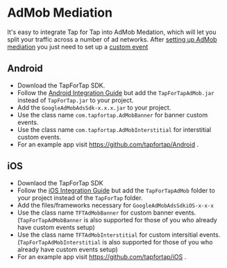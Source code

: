 # AdMob Mediation

It's easy to integrate Tap for Tap into AdMob Medation, which will let you split your traffic across a number of ad networks. 
After [setting up AdMob mediation](https://support.google.com/admob/bin/answer.py?hl=en&answer=2413211&topic=2403413&ctx=topic) 
you just need to set up a [custom event](https://support.google.com/admob/bin/answer.py?hl=en&answer=2576174)

## Android
- Download the TapForTap SDK.
- Follow the [Android Integration Guide](/doc/android/integration) but add the `TapForTapAdMob.jar` instead of `TapForTap.jar` to your project.
- Add the `GoogleAdMobAdsSdk-x.x.x.jar` to your project.
- Use the class name `com.tapfortap.AdMobBanner` for banner custom events.
- Use the class name `com.tapfortap.AdMobInterstitial` for interstitial custom events.
- For an example app visit https://github.com/tapfortap/Android .

## iOS
- Downlaod the TapForTap SDK
- Follow the [iOS Integration Guide](/doc/iOSIntegrationGuide) but add the `TapForTapAdMob` folder to your project instead of the `TapForTap` folder.
- Add the files/frameworks necessary for `GoogleAdMobAdsSdkiOS-x-x-x`
- Use the class name `TFTAdMobBanner` for custom banner events. (`TapForTapAdMobBanner` is also supported for those 
of you who already have custom events setup)
- Use the class name `TFTAdMobInterstitial` for custom intersitial events. (`TapForTapAdMobInterstitial` is also supported 
for those of you who already have custom events setup)
- For an example app visit https://github.com/tapfortap/iOS .
